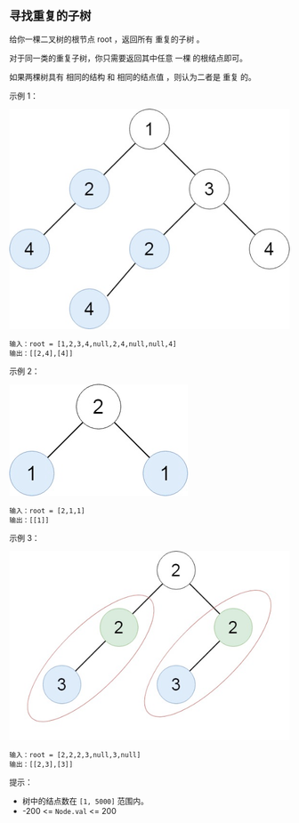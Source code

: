 ## 寻找重复的子树

给你一棵二叉树的根节点 root ，返回所有 重复的子树 。

对于同一类的重复子树，你只需要返回其中任意 一棵 的根结点即可。

如果两棵树具有 相同的结构 和 相同的结点值 ，则认为二者是 重复 的。


示例 1：

![](../images/652.find-duplicate-subtrees.png)
```
输入：root = [1,2,3,4,null,2,4,null,null,4]
输出：[[2,4],[4]]
```
示例 2：

![](../images/652.find-duplicate-subtrees_1.png)
```
输入：root = [2,1,1]
输出：[[1]]
```
示例 3：

![](../images/652.find-duplicate-subtrees_2.png)
```
输入：root = [2,2,2,3,null,3,null]
输出：[[2,3],[3]]
```

提示：

* 树中的结点数在 `[1, 5000]` 范围内。
* -200 <= `Node.val` <= 200